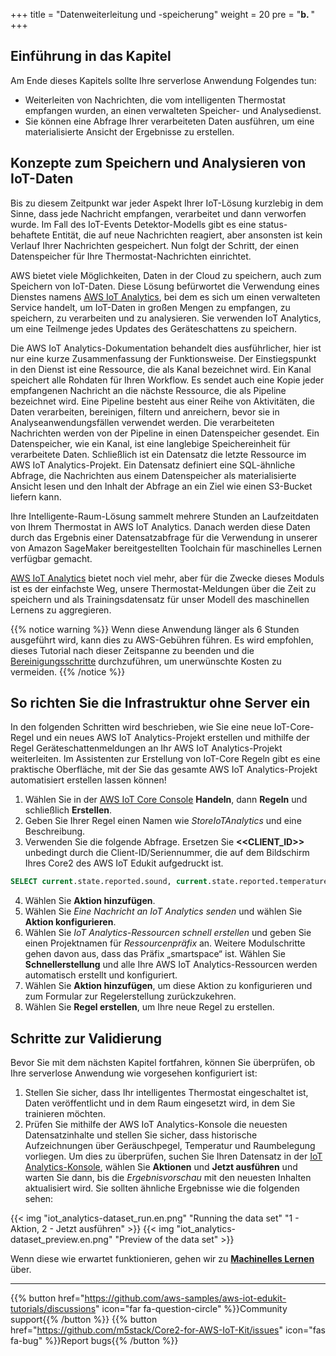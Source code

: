 +++
title = "Datenweiterleitung und -speicherung"
weight = 20
pre = "<b>b. </b>"
+++
## Einführung in das Kapitel
Am Ende dieses Kapitels sollte Ihre serverlose Anwendung Folgendes tun:

* Weiterleiten von Nachrichten, die vom intelligenten Thermostat empfangen wurden, an einen verwalteten Speicher- und Analysedienst.
* Sie können eine Abfrage Ihrer verarbeiteten Daten ausführen, um eine materialisierte Ansicht der Ergebnisse zu erstellen.

## Konzepte zum Speichern und Analysieren von IoT-Daten
Bis zu diesem Zeitpunkt war jeder Aspekt Ihrer IoT-Lösung kurzlebig in dem Sinne, dass jede Nachricht empfangen, verarbeitet und dann verworfen wurde. Im Fall des IoT-Events Detektor-Modells gibt es eine status-behaftete Entität, die auf neue Nachrichten reagiert, aber ansonsten ist kein Verlauf Ihrer Nachrichten gespeichert. Nun folgt der Schritt, der einen Datenspeicher für Ihre Thermostat-Nachrichten einrichtet.

AWS bietet viele Möglichkeiten, Daten in der Cloud zu speichern, auch zum Speichern von IoT-Daten. Diese Lösung befürwortet die Verwendung eines Dienstes namens [AWS IoT Analytics](https://docs.aws.amazon.com/iotanalytics/latest/userguide/welcome.html), bei dem es sich um einen verwalteten Service handelt, um IoT-Daten in großen Mengen zu empfangen, zu speichern, zu verarbeiten und zu analysieren. Sie verwenden IoT Analytics, um eine Teilmenge jedes Updates des Geräteschattens zu speichern.

Die AWS IoT Analytics-Dokumentation behandelt dies ausführlicher, hier ist nur eine kurze Zusammenfassung der Funktionsweise. Der Einstiegspunkt in den Dienst ist eine Ressource, die als Kanal bezeichnet wird. Ein Kanal speichert alle Rohdaten für Ihren Workflow. Es sendet auch eine Kopie jeder empfangenen Nachricht an die nächste Ressource, die als Pipeline bezeichnet wird. Eine Pipeline besteht aus einer Reihe von Aktivitäten, die Daten verarbeiten, bereinigen, filtern und anreichern, bevor sie in Analyseanwendungsfällen verwendet werden. Die verarbeiteten Nachrichten werden von der Pipeline in einen Datenspeicher gesendet. Ein Datenspeicher, wie ein Kanal, ist eine langlebige Speichereinheit für verarbeitete Daten. Schließlich ist ein Datensatz die letzte Ressource im AWS IoT Analytics-Projekt. Ein Datensatz definiert eine SQL-ähnliche Abfrage, die Nachrichten aus einem Datenspeicher als materialisierte Ansicht lesen und den Inhalt der Abfrage an ein Ziel wie einen S3-Bucket liefern kann.

Ihre Intelligente-Raum-Lösung sammelt mehrere Stunden an Laufzeitdaten von Ihrem Thermostat in AWS IoT Analytics. Danach werden diese Daten durch das Ergebnis einer Datensatzabfrage für die Verwendung in unserer von Amazon SageMaker bereitgestellten Toolchain für maschinelles Lernen verfügbar gemacht.

[AWS IoT Analytics](https://aws.amazon.com/iot-analytics/) bietet noch viel mehr, aber für die Zwecke dieses Moduls ist es der einfachste Weg, unsere Thermostat-Meldungen über die Zeit zu speichern und als Trainingsdatensatz für unser Modell des maschinellen Lernens zu aggregieren.

{{% notice warning %}}
Wenn diese Anwendung länger als 6 Stunden ausgeführt wird, kann dies zu AWS-Gebühren führen. Es wird empfohlen, dieses Tutorial nach dieser Zeitspanne zu beenden und die [Bereinigungsschritte](/de/smart-spaces/conclusion.html#clean-up) durchzuführen, um unerwünschte Kosten zu vermeiden.
{{% /notice %}}

## So richten Sie die Infrastruktur ohne Server ein
In den folgenden Schritten wird beschrieben, wie Sie eine neue IoT-Core-Regel und ein neues AWS IoT Analytics-Projekt erstellen und mithilfe der Regel Geräteschattenmeldungen an Ihr AWS IoT Analytics-Projekt weiterleiten. Im Assistenten zur Erstellung von IoT-Core Regeln gibt es eine praktische Oberfläche, mit der Sie das gesamte AWS IoT Analytics-Projekt automatisiert erstellen lassen können!

1. Wählen Sie in der [AWS IoT Core Console](https://us-west-2.console.aws.amazon.com/iot/home?region=us-west-2#/) **Handeln**, dann **Regeln** und schließlich **Erstellen**.
2. Geben Sie Ihrer Regel einen Namen wie *StoreIoTAnalytics* und eine Beschreibung.
3. Verwenden Sie die folgende Abfrage. Ersetzen Sie **<<CLIENT_ID>>** unbedingt durch die Client-ID/Seriennummer, die auf dem Bildschirm Ihres Core2 des AWS IoT Edukit aufgedruckt ist.

```SQL
SELECT current.state.reported.sound, current.state.reported.temperature, current.state.reported.hvacStatus, current.state.reported.roomOccupancy, timestamp FROM '$aws/things/<<CLIENT_ID>>/shadow/update/documents'
```

4. Wählen Sie **Aktion hinzufügen**.
5. Wählen Sie *Eine Nachricht an IoT Analytics senden* und wählen Sie **Aktion konfigurieren**.
6. Wählen Sie *IoT Analytics-Ressourcen schnell erstellen* und geben Sie einen Projektnamen für *Ressourcenpräfix* an. Weitere Modulschritte gehen davon aus, dass das Präfix „smartspace“ ist. Wählen Sie **Schnellerstellung** und alle Ihre AWS IoT Analytics-Ressourcen werden automatisch erstellt und konfiguriert.
7. Wählen Sie **Aktion hinzufügen**, um diese Aktion zu konfigurieren und zum Formular zur Regelerstellung zurückzukehren.
8. Wählen Sie **Regel erstellen**, um Ihre neue Regel zu erstellen.

## Schritte zur Validierung
Bevor Sie mit dem nächsten Kapitel fortfahren, können Sie überprüfen, ob Ihre serverlose Anwendung wie vorgesehen konfiguriert ist:

1. Stellen Sie sicher, dass Ihr intelligentes Thermostat eingeschaltet ist, Daten veröffentlicht und in dem Raum eingesetzt wird, in dem Sie trainieren möchten.
2. Prüfen Sie mithilfe der AWS IoT Analytics-Konsole die neuesten Datensatzinhalte und stellen Sie sicher, dass historische Aufzeichnungen über Geräuschpegel, Temperatur und Raumbelegung vorliegen. Um dies zu überprüfen, suchen Sie Ihren Datensatz in der [IoT Analytics-Konsole](https://us-west-2.console.aws.amazon.com/iotanalytics/home?region=us-west-2#/datasets), wählen Sie **Aktionen** und **Jetzt ausführen** und warten Sie dann, bis die *Ergebnisvorschau* mit den neuesten Inhalten aktualisiert wird. Sie sollten ähnliche Ergebnisse wie die folgenden sehen:

{{< img "iot_analytics-dataset_run.en.png" "Running the data set" "1 - Aktion, 2 - Jetzt ausführen" >}}
{{< img "iot_analytics-dataset_preview.en.png" "Preview of the data set" >}}

Wenn diese wie erwartet funktionieren, gehen wir zu [**Machinelles Lernen**](/de/smart-spaces/machine-learning.html) über.

---
{{% button href="https://github.com/aws-samples/aws-iot-edukit-tutorials/discussions" icon="far fa-question-circle" %}}Community support{{% /button %}} {{% button href="https://github.com/m5stack/Core2-for-AWS-IoT-Kit/issues" icon="fas fa-bug" %}}Report bugs{{% /button %}}